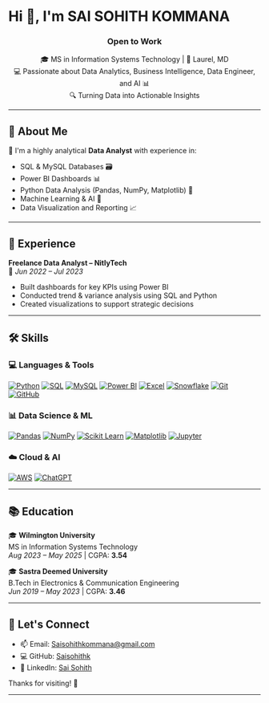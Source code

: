 # Hi 👋, I'm SAI SOHITH KOMMANA

<h3 align="center"> Open to Work</h3>
<p align="center">
  🎓 MS in Information Systems Technology | 📍 Laurel, MD <br>
  💻 Passionate about Data Analytics, Business Intelligence, Data Engineer, and AI 📊<br>
  🔍 Turning Data into Actionable Insights
</p>

---

## 🧭 About Me

🎯 I'm a highly analytical **Data Analyst** with experience in:

- SQL & MySQL Databases 🗃️  
- Power BI Dashboards 📊  
- Python Data Analysis (Pandas, NumPy, Matplotlib) 🐍  
- Machine Learning & AI 🤖  
- Data Visualization and Reporting 📈

---

## 💼 Experience

**Freelance Data Analyst – NitlyTech**  
📆 *Jun 2022 – Jul 2023*  
- Built dashboards for key KPIs using Power BI  
- Conducted trend & variance analysis using SQL and Python  
- Created visualizations to support strategic decisions

---

## 🛠️ Skills

### 💻 Languages & Tools

[![Python](https://img.shields.io/badge/Python-3776AB?style=for-the-badge&logo=python&logoColor=white)](#)
[![SQL](https://img.shields.io/badge/SQL-4479A1?style=for-the-badge&logo=sqlite&logoColor=white)](#)
[![MySQL](https://img.shields.io/badge/MySQL-005C84?style=for-the-badge&logo=mysql&logoColor=white)](#)
[![Power BI](https://img.shields.io/badge/Power%20BI-F2C811?style=for-the-badge&logo=powerbi&logoColor=black)](#)
[![Excel](https://img.shields.io/badge/Microsoft%20Excel-217346?style=for-the-badge&logo=microsoft-excel&logoColor=white)](#)
[![Snowflake](https://img.shields.io/badge/Snowflake-56B9EB?style=for-the-badge&logo=snowflake&logoColor=white)](#)
[![Git](https://img.shields.io/badge/Git-F05032?style=for-the-badge&logo=git&logoColor=white)](#)
[![GitHub](https://img.shields.io/badge/GitHub-181717?style=for-the-badge&logo=github&logoColor=white)](#)

### 📊 Data Science & ML

[![Pandas](https://img.shields.io/badge/Pandas-150458?style=for-the-badge&logo=pandas&logoColor=white)](#)
[![NumPy](https://img.shields.io/badge/Numpy-013243?style=for-the-badge&logo=numpy&logoColor=white)](#)
[![Scikit Learn](https://img.shields.io/badge/Scikit--Learn-F7931E?style=for-the-badge&logo=scikit-learn&logoColor=white)](#)
[![Matplotlib](https://img.shields.io/badge/Matplotlib-20232A?style=for-the-badge&logo=matplotlib&logoColor=white)](#)
[![Jupyter](https://img.shields.io/badge/Jupyter-F37626?style=for-the-badge&logo=jupyter&logoColor=white)](#)

### ☁️ Cloud & AI

[![AWS](https://img.shields.io/badge/AWS-232F3E?style=for-the-badge&logo=amazon-aws&logoColor=white)](#)
[![ChatGPT](https://img.shields.io/badge/OpenAI-412991?style=for-the-badge&logo=openai&logoColor=white)](#)

---

## 📚 Education

🎓 **Wilmington University**  
MS in Information Systems Technology  
*Aug 2023 – May 2025* | CGPA: **3.54**

🎓 **Sastra Deemed University**  
B.Tech in Electronics & Communication Engineering  
*Jun 2019 – May 2023* | CGPA: **3.46**  

---


## 🤝 Let's Connect
- 📫 Email: Saisohithkommana@gmail.com
- 💻 GitHub: [Saisohithk](https://github.com/Saisohithk)
- 🔗 LinkedIn: [Sai Sohith](www.linkedin.com/in/sai-sohith-410s62s11)

Thanks for visiting! 🌱

---
